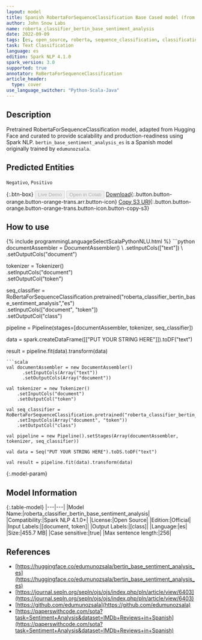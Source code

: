 ```yaml
---
layout: model
title: Spanish RobertaForSequenceClassification Base Cased model (from edumunozsala)
author: John Snow Labs
name: roberta_classifier_bertin_base_sentiment_analysis
date: 2022-09-09
tags: [es, open_source, roberta, sequence_classification, classification]
task: Text Classification
language: es
edition: Spark NLP 4.1.0
spark_version: 3.0
supported: true
annotator: RoBertaForSequenceClassification
article_header:
  type: cover
use_language_switcher: "Python-Scala-Java"
---
```


## Description

Pretrained RobertaForSequenceClassification model, adapted from Hugging Face and curated to provide scalability and production-readiness using Spark NLP. `bertin_base_sentiment_analysis_es` is a Spanish model originally trained by `edumunozsala`.

## Predicted Entities

`Negativo`, `Positivo`

{:.btn-box}
<button class="button button-orange" disabled>Live Demo</button>
<button class="button button-orange" disabled>Open in Colab</button>
[Download](https://s3.amazonaws.com/auxdata.johnsnowlabs.com/public/models/roberta_classifier_bertin_base_sentiment_analysis_es_4.1.0_3.0_1662763185388.zip){:.button.button-orange.button-orange-trans.arr.button-icon}
[Copy S3 URI](s3://auxdata.johnsnowlabs.com/public/models/roberta_classifier_bertin_base_sentiment_analysis_es_4.1.0_3.0_1662763185388.zip){:.button.button-orange.button-orange-trans.button-icon.button-copy-s3}

## How to use



<div class="tabs-box" markdown="1">
{% include programmingLanguageSelectScalaPythonNLU.html %}
```python
documentAssembler = DocumentAssembler() \
    .setInputCols(["text"]) \
    .setOutputCols("document")

tokenizer = Tokenizer() \
    .setInputCols("document") \
    .setOutputCol("token")

seq_classifier = RoBertaForSequenceClassification.pretrained("roberta_classifier_bertin_base_sentiment_analysis","es") \
    .setInputCols(["document", "token"]) \
    .setOutputCol("class")
    
pipeline = Pipeline(stages=[documentAssembler, tokenizer, seq_classifier])

data = spark.createDataFrame([["PUT YOUR STRING HERE"]]).toDF("text")

result = pipeline.fit(data).transform(data)
```
```scala
val documentAssembler = new DocumentAssembler() 
      .setInputCols(Array("text")) 
      .setOutputCols(Array("document"))
      
val tokenizer = new Tokenizer()
    .setInputCols("document")
    .setOutputCol("token")
 
val seq_classifier = RoBertaForSequenceClassification.pretrained("roberta_classifier_bertin_base_sentiment_analysis","es") 
    .setInputCols(Array("document", "token"))
    .setOutputCol("class")
   
val pipeline = new Pipeline().setStages(Array(documentAssembler, tokenizer, seq_classifier))

val data = Seq("PUT YOUR STRING HERE").toDS.toDF("text")

val result = pipeline.fit(data).transform(data)
```
</div>

{:.model-param}
## Model Information

{:.table-model}
|---|---|
|Model Name:|roberta_classifier_bertin_base_sentiment_analysis|
|Compatibility:|Spark NLP 4.1.0+|
|License:|Open Source|
|Edition:|Official|
|Input Labels:|[document, token]|
|Output Labels:|[class]|
|Language:|es|
|Size:|455.7 MB|
|Case sensitive:|true|
|Max sentence length:|256|

## References

- [https://huggingface.co/edumunozsala/bertin_base_sentiment_analysis_es](https://huggingface.co/edumunozsala/bertin_base_sentiment_analysis_es)
- [https://journal.sepln.org/sepln/ojs/ojs/index.php/pln/article/view/6403](https://journal.sepln.org/sepln/ojs/ojs/index.php/pln/article/view/6403)
- [https://github.com/edumunozsala](https://github.com/edumunozsala)
- [https://paperswithcode.com/sota?task=Sentiment+Analysis&dataset=IMDb+Reviews+in+Spanish](https://paperswithcode.com/sota?task=Sentiment+Analysis&dataset=IMDb+Reviews+in+Spanish)